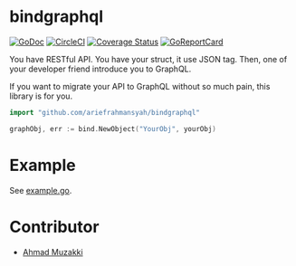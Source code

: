 # bindgraphql
[![GoDoc](http://img.shields.io/badge/go-documentation-blue.svg?style=flat-square)](https://godoc.org/github.com/ariefrahmansyah/bindgraphql)
[![CircleCI](https://circleci.com/gh/ariefrahmansyah/bindgraphql/tree/master.png?style=shield)](https://circleci.com/gh/ariefrahmansyah/bindgraphql/tree/master)
[![Coverage Status](https://coveralls.io/repos/github/ariefrahmansyah/bindgraphql/badge.svg?branch=master)](https://coveralls.io/github/ariefrahmansyah/bindgraphql?branch=master)
[![GoReportCard](https://goreportcard.com/badge/github.com/ariefrahmansyah/bindgraphql)](https://goreportcard.com/report/github.com/ariefrahmansyah/bindgraphql)

You have RESTful API. You have your struct, it use JSON tag. Then, one of your developer friend introduce you to GraphQL.

If you want to migrate your API to GraphQL without so much pain, this library is for you.

```go
import "github.com/ariefrahmansyah/bindgraphql"

graphObj, err := bind.NewObject("YourObj", yourObj)
```

# Example
See [example.go](https://github.com/ariefrahmansyah/bindgraphql/blob/master/example/example.go).

# Contributor
* [Ahmad Muzakki](https://gist.github.com/ahmadmuzakki29/73fc1e21bf7ae087a9ac53299032f09c)
